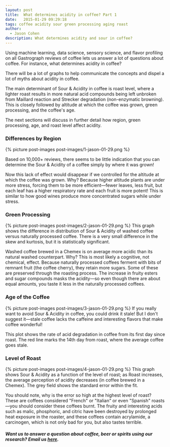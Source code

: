 ```yaml
---
layout: post
title:  What determines acidity in coffee? Part 1
date:   2015-01-29 09:29:18
tags: coffee acidity sour green processing aging roast
author:
  - Jason Cohen
description: What determines acidity and sour in coffee?
---
```

Using machine learning, data science, sensory science, and flavor profiling on all Gastrograph reviews of coffee lets us answer a lot of questions about coffee.  For instance, what determines acidity in coffee?

There will be a lot of graphs to help communicate the concepts and dispel a lot of myths about acidity in coffee.

The main determinant of Sour &amp; Acidity in coffee is roast level, where a lighter roast results in more natural acid compounds being left unbroken from Maillard reaction and Strecker degradation (non-enzymatic browning). This is closely followed by altitude at which the coffee was grown, green processing, and the coffee's age.

The next sections will discuss in further detail how region, green processing, age, and roast level affect acidity.

<!--more-->

### Differences by Region
{% picture post-images post-images/1-jason-01-29.png %}

Based on 10,000+ reviews, there seems to be little indication that you can determine the Sour &amp; Acidity of a coffee simply by where it was grown!

Now this lack of effect would disappear if we controlled for the altitude at which the coffee was grown. Why? Because higher altitude plants are under more stress, forcing them to be more efficient&mdash;fewer leaves, less fruit, but each leaf has a higher respiratory rate and each fruit is more potent!  This is similar to how good wines produce more concentrated sugars while under stress.

### Green Processing
{% picture post-images post-images/2-jason-01-29.png %}
This graph shows the difference in distribution of Sour &amp; Acidity of washed coffee versus naturally processed coffee.  There is a very small difference in the skew and kurtosis, but it is statistically significant.

Washed coffee brewed in a Chemex is on average more acidic than its natural washed counterpart.  Why? This is most likely a cognitive, not chemical, effect. Because naturally processed coffees ferment with bits of remnant fruit (the coffee cherry), they retain more sugars. Some of these are preserved through the roasting process. The increase in fruity esters and sugar compounds masks the acidity&mdash;so even though there are about equal amounts, you taste it less in the naturally processed coffees.

### Age of the Coffee
{% picture post-images post-images/3-jason-01-29.png %}
If you really want to avoid Sour &amp; Acidity in coffee, you could drink it stale! But I don't suggest it&mdash;stale coffee lacks the caffeine and interesting flavors that make coffee wonderful!

This plot shows the rate of acid degradation in coffee from its first day since roast. The red line marks the 14th day from roast, where the average coffee goes stale.

### Level of Roast
{% picture post-images post-images/4-jason-01-29.png %}
This graph shows Sour &amp; Acidity as a function of the level of roast; as Roast increases, the average perception of acidity decreases (in coffee brewed in a Chemex). The grey field shows the standard error within the fit.

You should note, why is the error so high at the highest level of roast? These are coffees considered "French" or "Italian" or even "Spanish" roasts&mdash;you should consider these coffees burnt. The fruity and interesting acids such as malic, phosphoric, and citric have been destroyed by prolonged heat exposure in the roaster, and these coffees contain acrylamide, a carcinogen, which is not only bad for you, but also tastes terrible.

##### Want us to answer a question about coffee, beer or spirits using our research? Email us [here][email].

[email]: mailto:info@gastrograph.com
